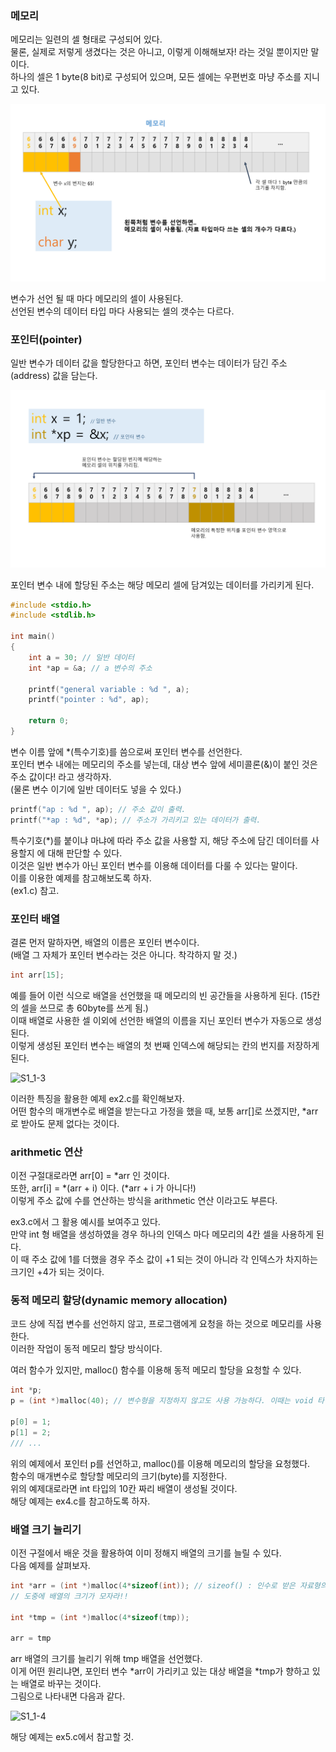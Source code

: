 ### 메모리

<p>
메모리는 일련의 셀 형태로 구성되어 있다.<br />
물론, 실제로 저렇게 생겼다는 것은 아니고, 이렇게 이해해보자! 라는 것일 뿐이지만 말이다.<br />
하나의 셀은 1 byte(8 bit)로 구성되어 있으며, 모든 셀에는 우편번호 마냥 주소를 지니고 있다.
</p>

<img src="https://github.com/TaekGeunLee/study_CS/blob/master/readmeImg/S1_1-1.PNG" alt="S1_1-1" />

<p>
변수가 선언 될 때 마다 메모리의 셀이 사용된다.<br />
선언된 변수의 데이터 타입 마다 사용되는 셀의 갯수는 다르다.
</p>

### 포인터(pointer)

<p>일반 변수가 데이터 값을 할당한다고 하면, 포인터 변수는 데이터가 담긴 주소(address) 값을 담는다.</p>

<img src="https://github.com/TaekGeunLee/study_CS/blob/master/readmeImg/S1_1-2.PNG" alt="S1_1-2" />

<p>포인터 변수 내에 할당된 주소는 해당 메모리 셀에 담겨있는 데이터를 가리키게 된다.</p>

```c
#include <stdio.h>
#include <stdlib.h>

int main()
{
    int a = 30; // 일반 데이터
    int *ap = &a; // a 변수의 주소

    printf("general variable : %d ", a);
    printf("pointer : %d", ap);

    return 0;
}
```

<p>
변수 이름 앞에 *(특수기호)를 씀으로써 포인터 변수를 선언한다.<br />
포인터 변수 내에는 메모리의 주소를 넣는데, 대상 변수 앞에 세미콜론(&)이 붙인 것은 주소 값이다! 라고 생각하자.<br />
(물론 변수 이기에 일반 데이터도 넣을 수 있다.)
</p>

```c
printf("ap : %d ", ap); // 주소 값이 출력.
printf("*ap : %d", *ap); // 주소가 가리키고 있는 데이터가 출력.
```

<p>
특수기호(*)를 붙이냐 마냐에 따라 주소 값을 사용할 지, 해당 주소에 담긴 데이터를 사용할지 에 대해 판단할 수 있다.<br />
이것은 일반 변수가 아닌 포인터 변수를 이용해 데이터를 다룰 수 있다는 말이다.<br />
이를 이용한 예제를 참고해보도록 하자.<br />
(ex1.c) 참고.
</p>

### 포인터 배열

<p>
결론 먼저 말하자면, 배열의 이름은 포인터 변수이다.<br />
(배열 그 자체가 포인터 변수라는 것은 아니다. 착각하지 말 것.)
</p>

```c
int arr[15];
```
<p>
예를 들어 이런 식으로 배열을 선언했을 때 메모리의 빈 공간들을 사용하게 된다. (15칸의 셀을 쓰므로 총 60byte를 쓰게 됨.)<br />
이때 배열로 사용한 셀 이외에 선언한 배열의 이름을 지닌 포인터 변수가 자동으로 생성된다.<br />
이렇게 생성된 포인터 변수는 배열의 첫 번째 인덱스에 해당되는 칸의 번지를 저장하게 된다.
</p>

<img src="#" alt="S1_1-3" />

<p>
이러한 특징을 활용한 예제 ex2.c를 확인해보자.<br />
어떤 함수의 매개변수로 배열을 받는다고 가정을 했을 때, 보통 arr[]로 쓰겠지만,
*arr로 받아도 문제 없다는 것이다.
</p>

### arithmetic 연산

<p>
이전 구절대로라면 arr[0] = *arr 인 것이다.<br />
또한, arr[i] = *(arr + i) 이다. (*arr + i 가 아니다!)<br />
이렇게 주소 값에 수를 연산하는 방식을 arithmetic 연산 이라고도 부른다.
</p>

<p>
ex3.c에서 그 활용 예시를 보여주고 있다.<br />
만약 int 형 배열을 생성하였을 경우 하나의 인덱스 마다 메모리의 4칸 셀을 사용하게 된다.<br />
이 때 주소 값에 1를 더했을 경우 주소 값이 +1 되는 것이 아니라 각 인덱스가 차지하는 크기인 +4가 되는 것이다.
</p>

### 동적 메모리 할당(dynamic memory allocation)

<p>
코드 상에 직접 변수를 선언하지 않고, 프로그램에게 요청을 하는 것으로 메모리를 사용한다.<br />
이러한 작업이 동적 메모리 할당 방식이다.
</p>

<p>
여러 함수가 있지만, malloc() 함수를 이용해 동적 메모리 할당을 요청할 수 있다.
</p>

```c
int *p;
p = (int *)malloc(40); // 변수형을 지정하지 않고도 사용 가능하다. 이때는 void 타입이 리턴된다.

p[0] = 1;
p[1] = 2;
/// ...
```

<p>
위의 예제에서 포인터 p를 선언하고, malloc()를 이용해 메모리의 할당을 요청했다.<br />
함수의 매개변수로 할당할 메모리의 크기(byte)를 지정한다.<br />
위의 예제대로라면 int 타입의 10칸 짜리 배열이 생성될 것이다.<br />
해당 예제는 ex4.c를 참고하도록 하자.
</p>

### 배열 크기 늘리기

<p>
이전 구절에서 배운 것을 활용하여 이미 정해지 배열의 크기를 늘릴 수 있다.<br />
다음 예제를 살펴보자.
</p>

```c
int *arr = (int *)malloc(4*sizeof(int)); // sizeof() : 인수로 받은 자료형의 크기를 리턴.
// 도중에 배열의 크기가 모자라!!

int *tmp = (int *)malloc(4*sizeof(tmp));

arr = tmp
```
<p>
arr 배열의 크기를 늘리기 위해 tmp 배열을 선언했다.<br />
이게 어떤 원리냐면, 포인터 변수 *arr이 가리키고 있는 대상 배열을 *tmp가 향하고 있는 배열로 바꾸는 것이다.<br />
그림으로 나타내면 다음과 같다. 
</p>


<img src="#" alt="S1_1-4" />

<p>해당 예제는 ex5.c에서 참고할 것.</p>








